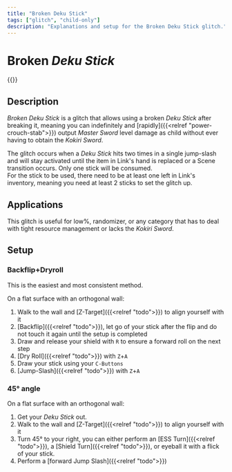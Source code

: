 ```yaml
---
title: "Broken Deku Stick"
tags: ["glitch", "child-only"]
description: "Explanations and setup for the Broken Deku Stick glitch."
---
```


# Broken _Deku Stick_
<div class="yt float-right">{{<youtube "UAZW3MttnmI">}}</div>

## Description
_Broken Deku Stick_ is a glitch that allows using a broken _Deku Stick_ after
breaking it, meaning you can indefinitely and [rapidly]({{<relref
"power-crouch-stab">}}) output _Master Sword_ level damage as child without
ever having to obtain the _Kokiri Sword_.  

The glitch occurs when a _Deku Stick_ hits two times in a single jump-slash and
will stay activated until the item in Link's hand is replaced or a Scene
transition occurs. Only one stick will be consumed.  
For the stick to be used, there need to be at least one left in Link's
inventory, meaning you need at least 2 sticks to set the glitch up.

## Applications
This glitch is useful for low%, randomizer, or any category that has to deal
with tight resource management or lacks the _Kokiri Sword_.

## Setup
### Backflip+Dryroll
This is the easiest and most consistent method.

On a flat surface with an orthogonal wall:

1. Walk to the wall and [Z-Target]({{<relref "todo">}}) to align yourself
   with it
2. [Backflip]({{<relref "todo">}}), let go of your stick after the flip and
   do not touch it again until the setup is completed
3. Draw and release your shield with `R` to ensure a forward roll on the next step
4. [Dry Roll]({{<relref "todo">}}) with `Z`+`A`
5. Draw your stick using your `C-Buttons`
6. [Jump-Slash]({{<relref "todo">}}) with `Z`+`A`

### 45° angle
On a flat surface with an orthogonal wall:

1. Get your _Deku Stick_ out.
2. Walk to the wall and [Z-Target]({{<relref "todo">}}) to align yourself
   with it
3. Turn 45° to your right, you can either perform an [ESS Turn]({{<relref
   "todo">}}), a [Shield Turn]({{<relref "todo">}}), or eyeball it with a
   flick of your stick.
4. Perform a [forward Jump Slash]({{<relref "todo">}})
